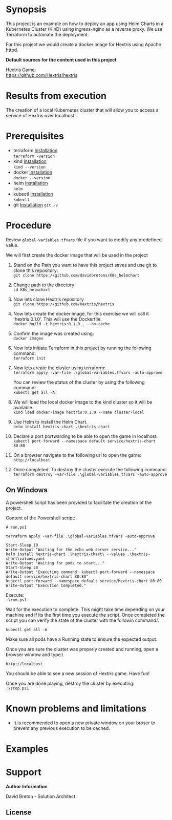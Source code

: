 
# Synopsis

This project is an example on how to deploy an app using Helm Charts in a Kubernetes Cluster (KinD) using ingress-nginx as a reverse proxy. We use Terraform to automate the deployment.

For this project we would create a docker image for Hextris using Apache httpd.

**Default sources for the content used in this project**

Hextris Game:\
https://github.com/Hextris/hextris


# Results from execution

The creation of a local Kubernetes cluster that will allow you to access a service of Hextris over localhost. 

# Prerequisites

* terraform [Installation](https://developer.hashicorp.com/terraform/tutorials/aws-get-started/install-cli)\
`terraform -version`
* kind [Installation](https://kind.sigs.k8s.io/docs/user/quick-start/#installation)\
`kind --version`
* docker [Installation](https://docs.docker.com/get-docker/)\
`docker --version`
* helm [Installation](https://helm.sh/docs/intro/install/)\
`helm`
* kubectl [Installation](https://kubernetes.io/docs/tasks/tools/#kubectl)\
`kubectl`
* git [Installation](https://git-scm.com/downloads)
`git -v`

# Procedure

Review `global-variables.tfvars` file if you want to modify any predefined value.

We will first create the docker image that will be used in the project

1) Stand on the Path you want to have this project saves and use git to clone this repository:\
`git clone https://github.com/davidbretons/K8s_helmchart`

2) Change path to the directory\
`cd K8s_helmchart`

3) Now lets clone Hextris repository\
`git clone https://github.com/Hextris/hextris`

4) Now lets create the docker image, for this exercise we will call it 'hextris:0.1.0'. This will use the Dockerfile.\
`docker build -t hextris:0.1.0 . --no-cache`

5) Confirm the image was created using:\
`docker images`

6) Now lets initiate Terraform in this project by running the following command:\
`terraform init`

7) Now lets create the cluster using terraform:\
`terraform apply -var-file .\global-variables.tfvars -auto-approve`

    You can review the status of the cluster by using the following command:\
    `kubectl get all -A`

8) We will load the local docker image to the kind cluster so it will be available.\
`kind load docker-image hextris:0.1.0 --name cluster-local`

9) Use Helm to install the Helm Chart.\
`helm install hextris-chart .\hextris-chart`

10) Declare a port portwarding to be able to open the game in localhost.\
`kubectl port-forward --namespace default service/hextris-chart 80:80`

11) On a browser navigate to the following url to open the game:\
`http://localhost`

11) Once completed. To destroy the cluster execute the following command:\
`terraform destroy -var-file .\global-variables.tfvars -auto-approve`

## On Windows

A powershell script has been provided to facilitate the creation of the project. 

Content of the Powershell script:

```
# run.ps1

terraform apply -var-file .\global-variables.tfvars -auto-approve

Start-Sleep 10
Write-Output "Waiting for the echo web server service..."
helm install hextris-chart .\hextris-chart\ --values .\hextris-chart\values.yaml
Write-Output "Waiting for pods to start..."
Start-Sleep 20
Write-Output "Executing command: kubectl port-forward --namespace default service/hextris-chart 80:80"
kubectl port-forward --namespace default service/hextris-chart 80:80
Write-Output "Execution Completed."
```

Execute: \
`.\run.ps1`

Wait for the execution to complete. This might take time depending on your machine and if its the first time you execute the script. Once completed the script you can verify the state of the cluster with the followin command:\

`kubectl get all -A`

Make sure all pods have a Running state to ensure the expected output.

Once you are sure the cluster was properly created and running, open a browser window and type:\

`http://localhost`

You should be able to see a new session of Hextris game. Have fun!

Once you are done playing, destroy the cluster by executing:\
`.\stop.ps1`


# Known problems and limitations

* It is recommended to open a new private window on your broser to prevent any previous execution to be cached.


# Examples

# Support

**Author Information**

David Breton - Solution Architect

## License
